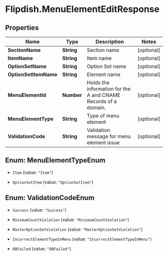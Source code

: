# Flipdish.MenuElementEditResponse

## Properties
Name | Type | Description | Notes
------------ | ------------- | ------------- | -------------
**SectionName** | **String** | Section name | [optional] 
**ItemName** | **String** | Item name | [optional] 
**OptionSetName** | **String** | Option Set name | [optional] 
**OptionSetItemName** | **String** | Element name | [optional] 
**MenuElementId** | **Number** | Holds the information for the A and CNAME Records of a domain. | [optional] 
**MenuElementType** | **String** | Type of menu element | [optional] 
**ValidationCode** | **String** | Validation message for menu element issue | [optional] 


<a name="MenuElementTypeEnum"></a>
## Enum: MenuElementTypeEnum


* `Item` (value: `"Item"`)

* `OptionSetItem` (value: `"OptionSetItem"`)




<a name="ValidationCodeEnum"></a>
## Enum: ValidationCodeEnum


* `Success` (value: `"Success"`)

* `MinimumCountViolation` (value: `"MinimumCountViolation"`)

* `MasterOptionSetViolation` (value: `"MasterOptionSetViolation"`)

* `IncorrectElementTypeInMenu` (value: `"IncorrectElementTypeInMenu"`)

* `DBFailed` (value: `"DBFailed"`)




